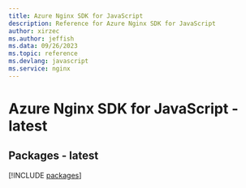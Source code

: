 ```yaml
---
title: Azure Nginx SDK for JavaScript
description: Reference for Azure Nginx SDK for JavaScript
author: xirzec
ms.author: jeffish
ms.data: 09/26/2023
ms.topic: reference
ms.devlang: javascript
ms.service: nginx
---
```

# Azure Nginx SDK for JavaScript - latest
## Packages - latest
[!INCLUDE [packages](nginx-index.md)]